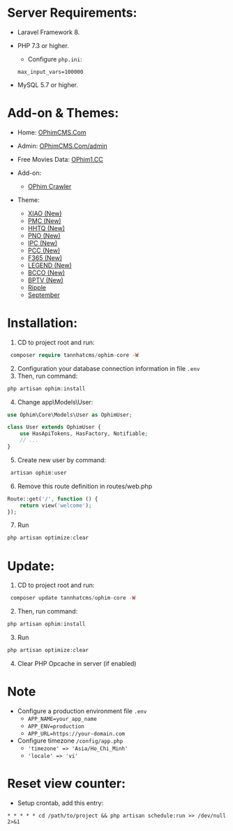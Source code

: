 # Server Requirements:
- Laravel Framework 8.
- PHP 7.3 or higher.
    + Configure `php.ini`:
    
    ```
    max_input_vars=100000
    ```
- MySQL 5.7 or higher.
# Add-on & Themes:
- Home: [OPhimCMS.Com](https://ophimcms.com)
- Admin: [OPhimCMS.Com/admin](https://default.ophimcms.com/admin)
- Free Movies Data: [OPhim1.CC](https://ophim1.cc)

- Add-on:
    - [OPhim Crawler](https://github.com/tannhatcms/ophim-crawler)
- Theme:
    - [XIAO (New)](https://github.com/phantom0803/ophim-theme-xiao)
    - [PMC (New)](https://github.com/phantom0803/ophim-theme-pmc)
    - [HHTQ (New)](https://github.com/phantom0803/ophim-theme-hhtq)
    - [PNO (New)](https://github.com/phantom0803/ophim-theme-pno)
    - [IPC (New)](https://github.com/phantom0803/ophim-theme-ipc)
    - [PCC (New)](https://github.com/phantom0803/ophim-theme-pcc)
    - [F365 (New)](https://github.com/phantom0803/ophim-theme-f365)
    - [LEGEND (New)](https://github.com/phantom0803/ophim-theme-legend)
    - [BCCO (New)](https://github.com/phantom0803/ophim-theme-bcco)
    - [BPTV (New)](https://github.com/phantom0803/ophim-theme-bptv)
    - [Ripple](https://github.com/hacoidev/ophim-ripple)
    - [September](https://github.com/phantom0803/ophim-september)

# Installation:
1. CD to project root and run: 
```php
 composer require tannhatcms/ophim-core -W
 ```
2. Configuration your database connection information in file `.env`
3. Then, run command: 
```php
php artisan ophim:install
```
4. Change app\Models\User:
```php
use Ophim\Core\Models\User as OphimUser;

class User extends OphimUser {
    use HasApiTokens, HasFactory, Notifiable;
    // ...
}
```
5. Create new user by command: 
```php
 artisan ophim:user
```
6. Remove this route definition in routes/web.php
```php
Route::get('/', function () {
    return view('welcome');
});
```
7. Run 
```php
php artisan optimize:clear
```
# Update:
1. CD to project root and run: 
```php
 composer update tannhatcms/ophim-core -W
```
2. Then, run command: 
```php
php artisan ophim:install
```
3. Run 
```php
php artisan optimize:clear
```
4. Clear PHP Opcache in server (if enabled)

# Note
- Configure a production environment file `.env`
    + `APP_NAME=your_app_name`
    + `APP_ENV=production`
    + `APP_URL=https://your-domain.com`
- Configure timezone `/config/app.php`
    + `'timezone' => 'Asia/Ho_Chi_Minh'`
    + `'locale' => 'vi'`
    
# Reset view counter:
- Setup crontab, add this entry:
```
* * * * * cd /path/to/project && php artisan schedule:run >> /dev/null 2>&1
```
